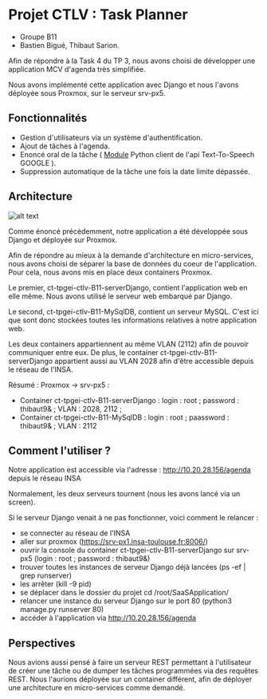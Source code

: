 # Projet CTLV : Task Planner

* Groupe B11 
* Bastien Bigué, Thibaut Sarion.


Afin de répondre à la Task 4 du TP 3, nous avons choisi de développer une application MCV d'agenda très simplifiée. 

Nous avons implémenté cette application avec Django et nous l'avons déployée sous Proxmox, sur le serveur srv-px5. 


## Fonctionnalités

* Gestion d'utilisateurs via un système d'authentification.
* Ajout de tâches à l'agenda.
* Enoncé oral de la tâche ( [Module](https://github.com/pndurette/gTTS) Python client de l'api Text-To-Speech GOOGLE ).
* Suppression automatique de la tâche une fois la date limite dépassée.

## Architecture

![alt text](http://hpics.li/6e0ae11)

Comme énoncé précédemment, notre application a été développée sous Django et déployée sur Proxmox. 

Afin de répondre au mieux à la demande d'architecture en micro-services, nous avons choisi de séparer la base de données du coeur de l'application. Pour cela, nous avons mis en place deux containers Proxmox.

Le premier, ct-tpgei-ctlv-B11-serverDjango, contient l'application web en elle même. Nous avons utilisé le serveur web embarqué par Django.

Le second, ct-tpgei-ctlv-B11-MySqlDB, contient un serveur MySQL. C'est ici que sont donc stockées toutes les informations relatives à notre application web.

Les deux containers appartiennent au même VLAN (2112) afin de pouvoir communiquer entre eux. De plus, le container ct-tpgei-ctlv-B11-serverDjango appartient aussi au VLAN 2028 afin d'être accessible depuis le réseau de l'INSA. 


Résumé : 
Proxmox -> srv-px5 : 
* Container ct-tpgei-ctlv-B11-serverDjango : login : root ; password : thibaut9& ; VLAN : 2028, 2112 ; 
* Container ct-tpgei-ctlv-B11-MySqlDB : login : root ; paassword : thibaut9& ; VLAN : 2112


## Comment l'utiliser ? 

Notre application est accessible via l'adresse : http://10.20.28.156/agenda depuis le réseau INSA

Normalement, les deux serveurs tournent (nous les avons lancé via un screen).

Si le serveur Django venait à ne pas fonctionner, voici comment le relancer : 

* se connecter au réseau de l'INSA
* aller sur proxmox (https://srv-px1.insa-toulouse.fr:8006/)
* ouvrir la console du container ct-tpgei-ctlv-B11-serverDjango sur srv-px5 (login : root ; password : thibaut9&)
* trouver toutes les instances de serveur Django déjà lancées (ps -ef | grep runserver)
* les arrêter (kill -9 pid)
* se déplacer dans le dossier du projet cd /root/SaaSApplication/
* relancer une instance du serveur Django sur le port 80 (python3 manage.py runserver 80)
* accéder à l'application via http://10.20.28.156/agenda


## Perspectives

Nous avions aussi pensé à faire un serveur REST permettant à l'utilisateur de créer une tâche ou de dumper les tâches programmées via des requêtes REST. Nous l'aurions déployée sur un container différent, afin de déployer une architecture en micro-services comme demandé. 